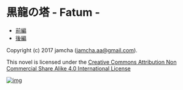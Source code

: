 

# 黒龍の塔 - Fatum -

-   [前編](https://github.com/jamcha-aa/TowerofThem/blob/master/articles/01.md)
-   [後編](https://github.com/jamcha-aa/TowerofThem/blob/master/articles/02.md)

Copyright (c) 2017 jamcha (jamcha.aa@gmail.com).  

This novel is licensed under the [Creative Commons Attribution Non Commercial Share Alike 4.0 International License](http://creativecommons.org/licenses/by-nc-sa/4.0/deed)  

[![img](http://i.creativecommons.org/l/by-nc-sa/4.0/88x31.png)](http://creativecommons.org/licenses/by-nc-sa/4.0/deed)  

